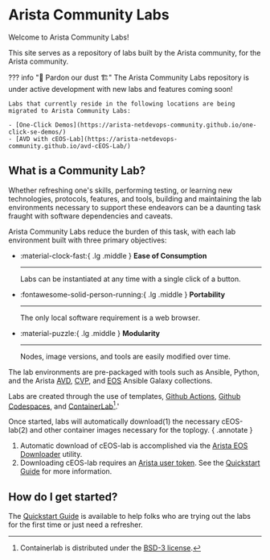 # Arista Community Labs

Welcome to Arista Community Labs!

This site serves as a repository of labs built by the Arista community, for the Arista community.

??? info "🚧  Pardon our dust 🏗️"
    The Arista Community Labs repository is under active development with new labs and features coming soon!

    Labs that currently reside in the following locations are being migrated to Arista Community Labs:

    - [One-Click Demos](https://arista-netdevops-community.github.io/one-click-se-demos/)
    - [AVD with cEOS-Lab](https://arista-netdevops-community.github.io/avd-cEOS-Lab/)

## What is a Community Lab?

Whether refreshing one's skills, performing testing, or learning new technologies, protocols, features, and tools, building and maintaining the lab environments necessary to support these endeavors can be a daunting task fraught with software dependencies and caveats.

Arista Community Labs reduce the burden of this task, with each lab environment built with three primary objectives:

<div class="grid cards" markdown>

-   :material-clock-fast:{ .lg .middle } __Ease of Consumption__

    ---

    Labs can be instantiated at any time with a single click of a button.

-   :fontawesome-solid-person-running:{ .lg .middle } __Portability__

    ---

    The only local software requirement is a web browser.

-   :material-puzzle:{ .lg .middle } __Modularity__

    ---

    Nodes, image versions, and tools are easily modified over time.

</div>

The lab environments are pre-packaged with tools such as Ansible, Python, and the Arista [AVD](https://galaxy.ansible.com/ui/repo/published/arista/avd/), [CVP](https://galaxy.ansible.com/ui/repo/published/arista/cvp/), and [EOS](https://galaxy.ansible.com/ui/repo/published/arista/eos/) Ansible Galaxy collections.

Labs are created through the use of templates, [Github Actions](https://docs.github.com/en/actions), [Github Codespaces](https://github.com/features/codespaces), and [ContainerLab](https://containerlab.dev)[^2].'

Once started, labs will automatically download(1) the necessary cEOS-lab(2) and other container images necessary for the toplogy.
{ .annotate }

1. Automatic download of cEOS-lab is accomplished via the [Arista EOS Downloader](https://pypi.org/project/eos-downloader/) utility.
2. Downloading cEOS-lab requires an [Arista user token](https://www.arista.com/en/users/profile). See the [Quickstart Guide](./quickstart.md) for more information.

## How do I get started?

The [Quickstart Guide](./quickstart.md) is available to help folks who are trying out the labs for the first time or just need a refresher.

[^1]: This site uses the [Pexels](https://www.pexels.com/) royalty-free image library. Thank you to all Pexels authors and contributors!
[^2]: Containerlab is distributed under the [BSD-3 license](https://github.com/srl-labs/containerlab/blob/main/LICENSE).
